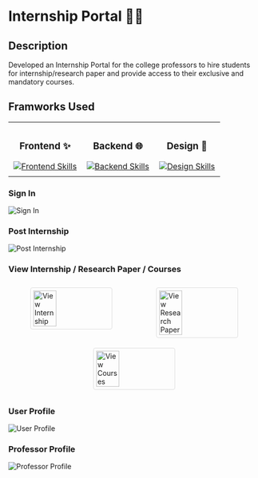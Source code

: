 # Internship Portal 🧑‍💻

## Description

Developed an Internship Portal for the college professors to hire students for internship/research paper and provide access to their exclusive and mandatory courses. 

## Framworks Used
<table>
  <tr>
    <td align="center" style="padding: 10px;">
      <h3>Frontend ✨</h3>
      <a href="https://skillicons.dev">
        <img src="https://skillicons.dev/icons?i=html,css,js,react,tailwind&theme=light" alt="Frontend Skills">
      </a>
    </td>
    <td align="center" style="padding: 10px;">
      <h3>Backend 🌐</h3>
      <a href="https://skillicons.dev">
        <img src="https://skillicons.dev/icons?i=spring,postgres&theme=light" alt="Backend Skills">
      </a>
    </td>
    <td align="center" style="padding: 10px;">
      <h3>Design 🎨</h3>
      <a href="https://skillicons.dev">
        <img src="https://skillicons.dev/icons?i=figma&theme=light" alt="Design Skills">
      </a>
    </td>
  </tr>
</table>


### Sign In
![Sign In](https://github.com/jigarsiddhpura/Internship-Portal/assets/95428432/e7cf6252-a797-4737-8101-c80b1130d560)

### Post Internship
![Post Internship](https://github.com/jigarsiddhpura/Internship-Portal/assets/95428432/f71c718d-4cb8-4e92-a537-854866d73d71)

### View Internship / Research Paper / Courses
<div style="display: flex; justify-content: space-around; flex-wrap: wrap;">
  <img src="https://github.com/jigarsiddhpura/Internship-Portal/assets/95428432/ef192822-c8d1-450e-9291-a7aba001052a" alt="View Internship" style="width: 30%; border: 1px solid #ddd; border-radius: 4px; padding: 5px; margin: 10px;">
  <img src="https://github.com/jigarsiddhpura/Internship-Portal/assets/95428432/5584cfe2-ab2c-43ca-bf1a-58c459182c94" alt="View Research Paper" style="width: 30%; border: 1px solid #ddd; border-radius: 4px; padding: 5px; margin: 10px;">
  <img src="https://github.com/jigarsiddhpura/Internship-Portal/assets/95428432/699fbec3-e2b5-4498-bac2-4e3ccd15ad3d" alt="View Courses" style="width: 30%; border: 1px solid #ddd; border-radius: 4px; padding: 5px; margin: 10px;">
</div>

### User Profile
![User Profile](https://github.com/jigarsiddhpura/Internship-Portal/assets/95428432/8de8b470-875e-44f8-a2e0-1da0d20f9176)

### Professor Profile
![Professor Profile](https://github.com/jigarsiddhpura/Internship-Portal/assets/95428432/9ff83fed-a883-4e1b-a351-f7168420d186)

